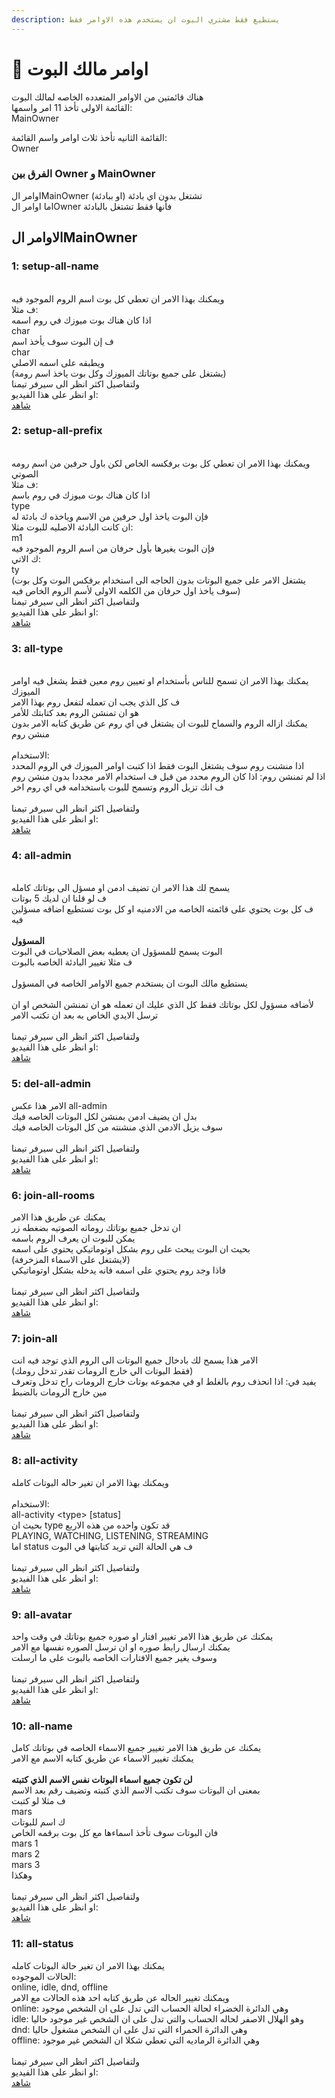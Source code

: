 ```yaml
---
description: يستطيع فقط مشتري البوت ان يستخدم هذه الاوامر فقط
---
```


# 👑 اوامر مالك البوت

هناك قائمتين من الاوامر المتعدده الخاصه لمالك البوت\
القائمة الاولى تأخذ 11 امر واسمها:\
MainOwner

القائمة الثانيه تأخذ ثلاث اوامر واسم القائمة:\
Owner

### &#x20; الفرق بين Owner و MainOwner

اوامر الMainOwner تشتغل بدون اي بادئة (او ببادئة)\
اما اوامر الOwner فأنها فقط تشتغل بالبادئة



## الاوامر ال**MainOwner**

### 1: setup-all-name

\
ويمكنك بهذا الامر ان تعطي كل بوت اسم الروم الموجود فيه\
ف مثلا:\
اذا كان هناك بوت ميوزك في روم اسمه \
char \
ف إن البوت سوف يأخذ اسم \
char\
ويطبقه على اسمه الاصلي\
(يشتغل على جميع بوتاتك الميوزك وكل بوت ياخذ اسم رومة)\
ولتفاصيل اكثر انظر الى سيرفر تيمنا <img src="../../.gitbook/assets/potato-team.png" alt="" data-size="line">\
او انظر على هذا الفيديو:\
[شاهد](https://cdn.discordapp.com/attachments/993534490444058636/993848292356136970/potato.mp4)

### 2: setup-all-prefix

\
ويمكنك بهذا الامر ان تعطي كل بوت برفكسه الخاص لكن باول حرفين من اسم رومه الصوتي\
ف مثلا:\
اذا كان هناك بوت ميوزك في روم باسم \
type\
فإن البوت ياخذ اول حرفين من الاسم وياخذه ك بادئة له\
ان كانت البادئة الاصليه للبوت مثلا:\
m1\
فإن البوت يغيرها بأول حرفان من اسم الروم الموجود فيه\
ك الاتي: \
ty\
(يشتغل الامر على جميع البوتات بدون الحاجه الى استخدام برفكس البوت وكل بوت سوف ياخذ اول حرفان من الكلمه الاولى لأسم الروم الخاص فيه)\
ولتفاصيل اكثر انظر الى سيرفر تيمنا <img src="../../.gitbook/assets/potato-team.png" alt="" data-size="line">\
او انظر على هذا الفيديو: \
[شاهد](https://cdn.discordapp.com/attachments/993534490444058636/993849241774587934/potato.mp4)

### 3: all-type

\
يمكنك بهذا الامر ان تسمح للناس بأستخدام او تعيين روم معين فقط يشغل فيه اوامر الميوزك\
ف كل الذي يجب ان تعمله لتفعل روم بهذا الامر\
هو ان تمنشن الروم بعد كتابتك للأمر\
يمكنك ازاله الروم والسماح للبوت ان يشتغل في اي روم عن طريق كتابه الامر بدون منشن روم\
\
الاستخدام:\
اذا منشنت روم سوف يشتغل البوت فقط اذا كتبت اوامر الميوزك في الروم المحدد\
اذا لم تمنشن روم: اذا كان الروم محدد من قبل ف استخدام الامر مجددا بدون منشن روم ف انك تزيل الروم وتسمح للبوت باستخدامه في اي روم اخر\
\
ولتفاصيل اكثر انظر الى سيرفر تيمنا <img src="../../.gitbook/assets/potato-team.png" alt="" data-size="line">\
او انظر على هذا الفيديو:\
[شاهد](https://cdn.discordapp.com/attachments/993534490444058636/993852319093497968/potato.mp4)

### 4: all-admin

\
يسمح لك هذا الامر ان تضيف ادمن او مسؤل الى بوتاتك كامله\
ف لو قلنا ان لديك 5 بوتات\
ف كل بوت يحتوي على قائمته الخاصه من الادمنيه او كل بوت تستطيع اضافه مسؤلين فيه\
\
**المسؤول**\
البوت يسمح للمسؤول ان يعطيه بعض الصلاحيات في البوت\
ف مثلا تغيير البادئة الخاصه بالبوت\
\
يستطيع مالك البوت ان يستخدم جميع الاوامر الخاصه في المسؤول\
\
لأضافه مسؤول لكل بوتاتك فقط كل الذي عليك ان تعمله هو ان تمنشن الشخص او ان ترسل الايدي الخاص به بعد ان تكتب الامر\
\
ولتفاصيل اكثر انظر الى سيرفر تيمنا <img src="../../.gitbook/assets/potato-team.png" alt="" data-size="line">\
او انظر على هذا الفيديو:\
[شاهد](https://cdn.discordapp.com/attachments/993534490444058636/993854518200635412/potato.mp4)

### 5: del-all-admin

الامر هذا عكس all-admin\
بدل ان يضيف ادمن بمنشن لكل البوتات الخاصه فيك\
سوف يزيل الادمن الذي منشنته من كل البوتات الخاصه فيك\
\
ولتفاصيل اكثر انظر الى سيرفر تيمنا <img src="../../.gitbook/assets/potato-team.png" alt="" data-size="line">\
او انظر على هذا الفيديو:[\
شاهد](https://cdn.discordapp.com/attachments/993534490444058636/993860309003554976/potato.mp4)

### 6: join-all-rooms

يمكنك عن طريق هذا الامر\
ان تدخل جميع بوتاتك روماته الصوتيه بضغطه زر\
يمكن للبوت ان يعرف الروم باسمه\
بحيث ان البوت يبحث على روم بشكل اوتوماتيكي يحتوي على اسمه\
(لايشتغل على الاسماء المزخرفة)\
فاذا وجد روم يحتوي على اسمه  فانه يدخله بشكل اوتوماتيكي\
\
ولتفاصيل اكثر انظر الى سيرفر تيمنا <img src="../../.gitbook/assets/potato-team.png" alt="" data-size="line">\
او انظر على هذا الفيديو:\
[شاهد](https://cdn.discordapp.com/attachments/993534490444058636/993861640833486909/potato.mp4)

### 7: join-all

الامر هذا يسمح لك  بادخال جميع البوتات الى الروم الذي توجد فيه انت\
(فقط البوتات الي خارج الرومات تقدر تدخل رومك)\
يفيد في: اذا انحذف روم بالغلط او في مجموعه بوتات خارج الرومات راح تدخل وتعرف مين خارج الرومات بالضبط\
\
ولتفاصيل اكثر انظر الى سيرفر تيمنا <img src="../../.gitbook/assets/potato-team.png" alt="" data-size="line">\
او انظر على هذا الفيديو:\
[شاهد](https://cdn.discordapp.com/attachments/993534490444058636/993862728907227157/potato.mp4)

### 8: all-activity

ويمكنك بهذا الامر ان تغير حاله البوتات كامله\
\
الاستخدام:\
all-activity \<type> \[status]\
بحيث ان type قد تكون واحده من هذه الاربع\
PLAYING, WATCHING, LISTENING, STREAMING\
اما status ف هي الحالة التي تريد كتابتها في البوت\
\
ولتفاصيل اكثر انظر الى سيرفر تيمنا <img src="../../.gitbook/assets/potato-team.png" alt="" data-size="line">\
او انظر على هذا الفيديو:\
[شاهد](https://cdn.discordapp.com/attachments/993534490444058636/993864168568528986/potato.mp4)

### 9: all-avatar

يمكنك عن طريق هذا الامر تغيير افتار او صوره جميع بوتاتك في وقت واحد \
يمكنك ارسال رابط صوره او ان ترسل الصوره نفسها مع الامر\
وسوف يغير جميع الافتارات الخاصه بالبوت على ما ارسلت\
\
ولتفاصيل اكثر انظر الى سيرفر تيمنا <img src="../../.gitbook/assets/potato-team.png" alt="" data-size="line">\
او انظر على هذا الفيديو:\
[شاهد](https://cdn.discordapp.com/attachments/993534490444058636/993865120360964216/potato.mp4)

### 10: all-name

يمكنك عن طريق هذا الامر تغيير جميع الاسماء الخاصه في بوتاتك كامل\
يمكنك تغيير الاسماء عن طريق كتابه الاسم  مع الامر\
\
**لن تكون جميع اسماء البوتات نفس الاسم الذي كتبته**\
بمعنى ان البوتات سوف تكتب الاسم الذي كتبته وتضيف رقم بعد الاسم\
ف مثلا لو كتبت \
mars\
ك اسم للبوتات\
فان البوتات سوف تأخذ اسماءها مع كل بوت برقمه الخاص\
mars 1\
mars 2\
mars 3\
وهكذا\
\
ولتفاصيل اكثر انظر الى سيرفر تيمنا <img src="../../.gitbook/assets/potato-team.png" alt="" data-size="line">\
او انظر على هذا الفيديو:\
[شاهد](https://cdn.discordapp.com/attachments/993534490444058636/993866833750921296/potato.mp4)

### 11: all-status

يمكنك بهذا الامر ان تغير  حالة البوتات كامله\
الحالات الموجوده:\
online, idle, dnd, offline\
ويمكنك تغيير الحاله عن طريق كتابه احد هذه الحالات مع الامر\
online: وهي الدائرة الخضراء لحالة الحساب التي تدل على ان الشخص موجود\
idle: وهو الهلال الاصفر لحاله الحساب والتي تدل على ان الشخص غير موجود حاليا\
dnd: وهي الدائرة الحمراء التي تدل على ان الشخص مشغول حاليا\
offline: وهي الدائرة الرماديه التي تعطي شكلا ان الشخص غير موجود\
\
ولتفاصيل اكثر انظر الى سيرفر تيمنا <img src="../../.gitbook/assets/potato-team.png" alt="" data-size="line">\
او انظر على هذا الفيديو:\
[شاهد](https://cdn.discordapp.com/attachments/993534490444058636/993869223208169532/potato.mp4)
